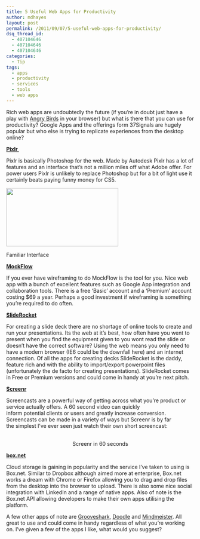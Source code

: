 ```yaml
---
title: 5 Useful Web Apps for Productivity
author: mdhayes
layout: post
permalink: /2011/09/07/5-useful-web-apps-for-productivity/
dsq_thread_id:
  - 407104646
  - 407104646
  - 407104646
categories:
  - Tip
tags:
  - apps
  - productivity
  - services
  - tools
  - web apps
---
```

Rich web apps are undoubtedly the future (if you&#8217;re in doubt just have a play with [Angry Birds][1] in your browser) but what is there that you can use for productivity? Google Apps and the offerings form 37Signals are hugely popular but who else is trying to replicate experiences from the desktop online?

**[Pixlr ][2]**

Pixlr is basically Photoshop for the web. Made by Autodesk Pixlr has a lot of features and an interface that&#8217;s not a million miles off what Adobe offer. For power users Pixlr is unlikely to replace Photoshop but for a bit of light use it certainly beats paying funny money for CS5.

<div id="attachment_255" style="width: 310px" class="wp-caption aligncenter">
  <a href="http://rookieoven.com/wp-content/uploads/2011/09/pixlr1.png"><img class="size-medium wp-image-255 " title="pixlr" src="http://rookieoven.com/wp-content/uploads/2011/09/pixlr1-300x156.png" alt="" width="300" height="156" /></a>
  
  <p class="wp-caption-text">
    Familiar Interface
  </p>
</div>

**[MockFlow][3]**

If you ever have wireframing to do MockFlow is the tool for you. Nice web app with a bunch of excellent features such as Google App integration and collaboration tools. There is a free &#8216;Basic&#8217; account and a &#8216;Premium&#8217; account costing $69 a year. Perhaps a good investment if wireframing is something you&#8217;re required to do often.

**[SlideRocket][4]**

For creating a slide deck there are no shortage of online tools to create and run your presentations. Its the web at it&#8217;s best, how often have you went to present when you find the equipment given to you wont read the slide or doesn&#8217;t have the correct software? Using the web means you only need to have a modern browser (IE6 could be the downfall here) and an internet connection. Of all the apps for creating decks SlideRocket is the daddy, feature rich and with the ability to import/export powerpoint files (unfortunately the de facto for creating presentations). SlideRocket comes in Free or Premium versions and could come in handy at you&#8217;re next pitch.

**[Screenr][5]**

Screencasts are a powerful way of getting across what you&#8217;re product or service actually offers. A 60 second video can quickly inform potential clients or users and greatly increase conversion. Screencasts can be made in a variety of ways but Screenr is by far the simplest I&#8217;ve ever seen just watch their own short screencast:

<p style="text-align: center;">
  <br /> Screenr in 60 seconds
</p>

**[box.net][6]**

Cloud storage is gaining in popularity and the service I&#8217;ve taken to using is Box.net. Similar to Dropbox although aimed more at enterprise, Box.net works a dream with Chrome or Firefox allowing you to drag and drop files from the desktop into the browser to upload. There is also some nice social integration with LinkedIn and a range of native apps. Also of note is the Box.net API allowing developers to make their own apps utilising the platform.

A few other apps of note are [Grooveshark][7], [Doodle][8] and [Mindmeister][9]. All great to use and could come in handy regardless of what you&#8217;re working on. I&#8217;ve given a few of the apps I like, what would you suggest?

 [1]: http://chrome.angrybirds.com/
 [2]: http://pixlr.com
 [3]: http://mockflow.com/
 [4]: http://www.sliderocket.com/
 [5]: http://www.screenr.com/
 [6]: http://box.net
 [7]: http://grooveshark.com/
 [8]: http://doodle.com/
 [9]: http://www.mindmeister.com/